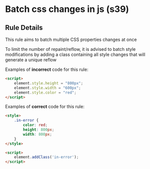 # Batch css changes in js (s39)


## Rule Details

This rule aims to batch multiple CSS properties changes at once

To limit the number of repaint/reflow, it is advised to batch style modifications by adding a 
class containing all style changes that will generate a unique reflow

Examples of **incorrect** code for this rule:

```html
<script>
    element.style.height = "800px";
    element.style.width = "600px";
    element.style.color = "red";
</script>

```

Examples of **correct** code for this rule:

```html
<style>
    .in-error {
        color: red;
        height: 800px;
        width: 800px;
    }
</style>

<script>
    element.addClass('in-error');
</script>

```

